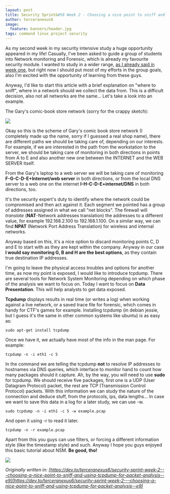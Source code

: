 ```yaml
---
layout: post
title: Security Sprint&#58 Week 2 - Choosing a nice point to sniff and using tcpdump for packet analysis
author: terceranexus6
image:
  feature: banners/header.jpg
tags: command linux project security
---
```


As my second week in my security intensive study a huge opportunity appeared in my life! Casually, I've been asked to guide a group of students into Network monitoring and Forensic, which is already my favourite security module. I wanted to study in a wider range, [as I already said in week one](https://dev.to/terceranexus6/security-sprint-week-1---my-project-and-first-studies-1ko), but right now I should put most of my efforts in the group goals, also I'm excited with the opportunity of learning from these guys.

Anyway, I'd like to start this article with a brief explanation on "where to sniff", where in a network should we collect the data from. This is a difficult decision, also not all networks are the same... Let's take a look into an example.

The Gary's comic-book store network (sorry for the crappy sketch):

<img src="{{ site.url }}/assets/images/dev.to/network.jpg" style="display: block; margin: 0 auto;">

Okay so this is the scheme of Gary's comic book store network (I completely made up the name, sorry if I guessed a real shop name), there are different paths we should be taking care of, depending on our interests. For example, if we are interested in the path from the workstation to the server, we should be taking care of monitoring in both directions in points from A to E and also another new one between the INTERNET and the WEB SERVER itself.

From the Gary's laptop to a web server we will be taking care of monitoring **F-G-C-D-E+Internet/web server** in both directions, or from the local DNS server to a web one on the internet **I-H-C-D-E+internet/DNS** in both directions, too.

It's the security expert's duty to identify where the network could be compromised and then act against it. Each segment we pointed has a group of addresses assigned in what we call "net blocks". The firewall will *translate* (**NAT**-Network addresses translation) the addresses to a different value, for example 192.168.2.100 to 192.168.1.100. On a similar way, we can find **NPAT** (Network Port Address Translation) for wireless and internal networks.

Anyway based on this, it's a nice option to discard monitoring points C, D and E to start with as they are kept within the company. Anyway in our case **I would say monitoring G, B and H are the best options**, as they contain true destination IP addresses.

I'm going to leave the physical access troubles and options for another time, as now my point is exposed, I would like to introduce tcpdump. There are several tools for Network System Monitoring depending on which phase of the analysis we want to focus on. Today I want to focus on **Data Presentation**. This will help analysts to get data exposed.

**Tcpdump** displays results in real time (or writes a log) when working against a live network, or a saved trace file for forensic, which comes in handy for CTF's games for example. Installing tcpdump (in debian jessie, but I guess it's the same in other common systems like ubuntu) is as easy as:

```
sudo apt-get install tcpdump
```

Once we have it, we actually have most of the info in the man page. For example:

```
tcpdump -n -i eth1 -c 5
```

In the command we are telling the tcpdump **not** to resolve IP addresses to hostnames via DNS queries, which interface to monitor hand to count how many packages should it capture. Ah, by the way, you will need to use **sudo** for tcpdump. We should receive five packages, first one is a UDP (User Datagram Protocol) packet, the rest are TCP (Transmission Control Protocol) packets. With this information we can study the nature of the connection and deduce stuff, from the protocols, ips, data lengths... In case we want to save this data in a log for a later study, we can use -w.

```
sudo tcpdump -n -i eth1 -c 5 -w example.pcap
```

And open it using -r to read it later.

```
tcpdump -n -r example.pcap
```

Apart from this you guys can use filters, or forcing a different information style (like the timestamp style) and such. Anyway I hope you guys enjoyed this basic tutorial about NSM. **Be good, tho!**

<img src="{{ site.url }}/assets/images/dev.to/GsJSEuc.gif" style="display: block; margin: 0 auto;">

*Originally written in: [https://dev.to/terceranexus6/security-sprint-week-2---choosing-a-nice-point-to-sniff-and-using-tcpdump-for-packet-analysis--e9](https://dev.to/terceranexus6/security-sprint-week-2---choosing-a-nice-point-to-sniff-and-using-tcpdump-for-packet-analysis--e9)*
